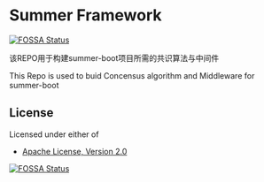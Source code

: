 # Summer Framework

[![FOSSA Status](https://app.fossa.com/api/projects/git%2Bgithub.com%2Fsummer-os%2Fsummer-framework.svg?type=shield)](https://app.fossa.com/projects/git%2Bgithub.com%2Fsummer-os%2Fsummer-framework?ref=badge_shield)

该REPO用于构建summer-boot项目所需的共识算法与中间件

This Repo is used to buid Concensus algorithm and Middleware for summer-boot

## License

Licensed under either of

- [Apache License, Version 2.0](http://www.apache.org/licenses/LICENSE-2.0)

[![FOSSA Status](https://app.fossa.com/api/projects/git%2Bgithub.com%2Fsummer-os%2Fsummer-framework.svg?type=large)](https://app.fossa.com/projects/git%2Bgithub.com%2Fsummer-os%2Fsummer-framework?ref=badge_large)
